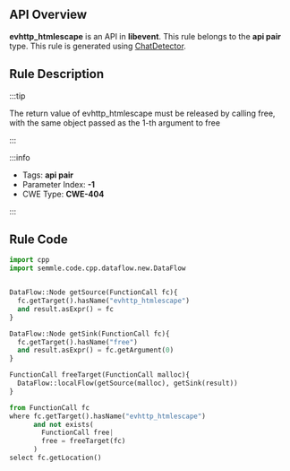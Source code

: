 ---
---


## API Overview
**evhttp_htmlescape** is an API in **libevent**. This rule belongs to the **api pair** type. This rule is generated using [ChatDetector](../../tools/ChatDetector).
## Rule Description

:::tip

The return value of evhttp_htmlescape must be released by calling free, with the same object passed as the 1-th argument to free

:::

:::info

- Tags: **api pair**
- Parameter Index: **-1**
- CWE Type: **CWE-404**

:::

## Rule Code
```python
import cpp
import semmle.code.cpp.dataflow.new.DataFlow


DataFlow::Node getSource(FunctionCall fc){
  fc.getTarget().hasName("evhttp_htmlescape")
  and result.asExpr() = fc
}

DataFlow::Node getSink(FunctionCall fc){
  fc.getTarget().hasName("free")
  and result.asExpr() = fc.getArgument(0)
}

FunctionCall freeTarget(FunctionCall malloc){
  DataFlow::localFlow(getSource(malloc), getSink(result))
}

from FunctionCall fc
where fc.getTarget().hasName("evhttp_htmlescape")
      and not exists(
        FunctionCall free| 
        free = freeTarget(fc)
      )
select fc.getLocation()

```
